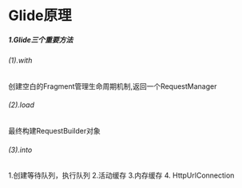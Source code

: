 # Glide原理
##### 1.Glide三个重要方法
###### (1).with
创建空白的Fragment管理生命周期机制,返回一个RequestManager
###### (2).load
最终构建RequestBuilder对象
###### (3).into
1.创建等待队列，执行队列 2.活动缓存 3.内存缓存 4. HttpUrlConnection
